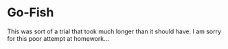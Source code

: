 # Go-Fish
This was sort of a trial that took much longer than it should have.
I am sorry for this poor attempt at homework...
